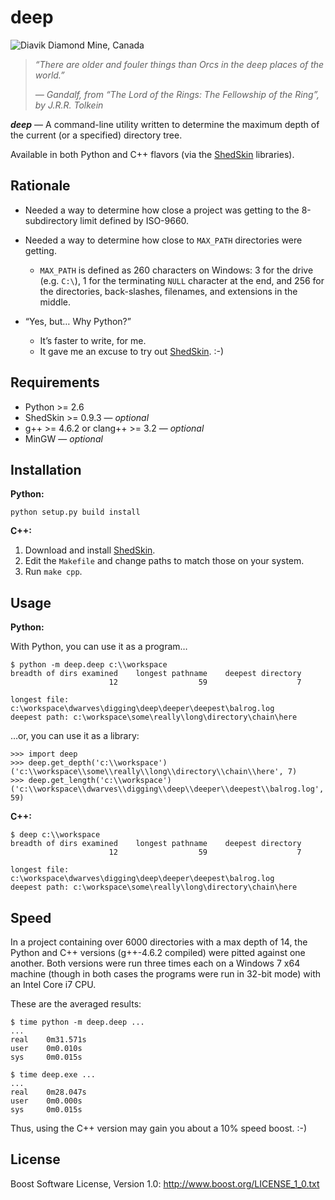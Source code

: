﻿deep
====

![Diavik Diamond Mine, Canada](http://content.screencast.com/users/markgollnick/folders/Jing/media/ef41e433-1177-42fd-9b1b-783385c29044/deep.jpg)

> *“There are older and fouler things than Orcs in the deep places of the
> world.”*
> 
> *— Gandalf, from “The Lord of the Rings: The Fellowship of the Ring”,
> by J.R.R. Tolkein*

***deep*** — A command-line utility written to determine the maximum depth of
the current (or a specified) directory tree.

Available in both Python and C++ flavors (via the [ShedSkin][] libraries).

[ShedSkin]: https://code.google.com/p/shedskin/


Rationale
---------

* Needed a way to determine how close a project was getting to the
  8-subdirectory limit defined by ISO-9660.
* Needed a way to determine how close to `MAX_PATH` directories were getting.
    * `MAX_PATH` is defined as 260 characters on Windows: 3 for the drive (e.g.
      `C:\`), 1 for the terminating `NULL` character at the end, and 256 for
      the directories, back-slashes, filenames, and extensions in the middle.

* “Yes, but… Why Python?”
    * It’s faster to write, for me.
    * It gave me an excuse to try out [ShedSkin][]. :-)


Requirements
------------

* Python >= 2.6
* ShedSkin >= 0.9.3 — *optional*
* g++ >= 4.6.2 or clang++ >= 3.2 — *optional*
* MinGW — *optional*


Installation
------------

**Python:**

    python setup.py build install

**C++:**

1. Download and install [ShedSkin][].
2. Edit the `Makefile` and change paths to match those on your system.
3. Run `make cpp`.


Usage
-----

**Python:**

With Python, you can use it as a program…

    $ python -m deep.deep c:\\workspace
    breadth of dirs examined    longest pathname    deepest directory
                          12                  59                    7

    longest file: c:\workspace\dwarves\digging\deep\deeper\deepest\balrog.log
    deepest path: c:\workspace\some\really\long\directory\chain\here

…or, you can use it as a library:

    >>> import deep
    >>> deep.get_depth('c:\\workspace')
    ('c:\\workspace\\some\\really\\long\\directory\\chain\\here', 7)
    >>> deep.get_length('c:\\workspace')
    ('c:\\workspace\\dwarves\\digging\\deep\\deeper\\deepest\\balrog.log', 59)

**C++:**

    $ deep c:\\workspace
    breadth of dirs examined    longest pathname    deepest directory
                          12                  59                    7

    longest file: c:\workspace\dwarves\digging\deep\deeper\deepest\balrog.log
    deepest path: c:\workspace\some\really\long\directory\chain\here


Speed
-----

In a project containing over 6000 directories with a max depth of 14, the
Python and C++ versions (g++-4.6.2 compiled) were pitted against one another.
Both versions were run three times each on a Windows 7 x64 machine (though in
both cases the programs were run in 32-bit mode) with an Intel Core i7 CPU.

These are the averaged results:

    $ time python -m deep.deep ...
    ...
    real    0m31.571s
    user    0m0.010s
    sys     0m0.015s

    $ time deep.exe ...
    ...
    real    0m28.047s
    user    0m0.000s
    sys     0m0.015s

Thus, using the C++ version may gain you about a 10% speed boost. :-)


License
-------

Boost Software License, Version 1.0: <http://www.boost.org/LICENSE_1_0.txt>
